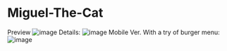 # Miguel-The-Cat
Preview
![image](https://user-images.githubusercontent.com/98819284/160895705-89dfdc22-2223-4dad-898b-943677d25087.png)
Details:
![image](https://user-images.githubusercontent.com/98819284/160895851-b2286834-dacf-4b1a-bf63-bbb9a772eb4b.png)
Mobile Ver. With a try of burger menu:
![image](https://user-images.githubusercontent.com/98819284/160895912-74f5ccf0-7188-4307-bb72-a69f0870619a.png)
